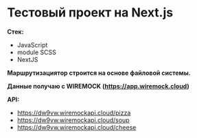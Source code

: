 
<h1>Тестовый проект на Next.js</h1>

<b>Стек:</b>
- JavaScript
- module SCSS
- NextJS

<b>Маршрутизациятор строится на основе файловой системы. </b>

<b>Данные получаю с WIREMOCK (https://app.wiremock.cloud) </b>

 <b>API:</b>
 - https://dw9vw.wiremockapi.cloud/pizza
 - https://dw9vw.wiremockapi.cloud/soup
 - https://dw9vw.wiremockapi.cloud/cheese


